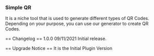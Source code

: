 ### Simple QR

It is a niche tool that is used to generate different types of QR Codes. Depending on your purpose, you can use our generator to create QR Codes.

== Changelog ==
1.0.0
09/11/2021 Initial release.

== Upgrade Notice ==
It is the Initial Plugin Version